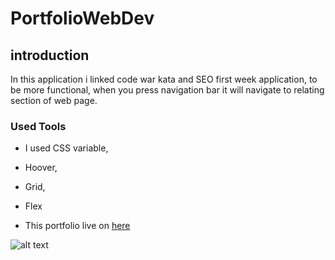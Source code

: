 # PortfolioWebDev
## introduction
In this application i linked code war kata and SEO first week application, to be more functional, when you press navigation bar it will navigate to relating section of web page. 
### Used Tools
- I used CSS variable,
- Hoover,
- Grid,
- Flex

- This portfolio live on [here](https://enx-code.github.io/PortfolioWebDev/)

![alt text](./images/Screenshot%202023-10-31%20at%2023.31.14.png)

